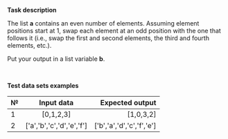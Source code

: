 __Task description__

The list __a__ contains an even number of elements. Assuming element positions start at 1, swap each element at an odd position with the one that follows it (i.e., swap the first and second elements, the third and fourth elements, etc.).

Put your output in a list variable __b__.

<br>

__Test data sets examples__

| № |  Input data  | Expected output |
|:-----|:--------:|------:|
| 1   | [0,1,2,3] | [1,0,3,2] |
| 2   |  ['a','b','c','d','e','f']  |   ['b','a','d','c','f','e']  |